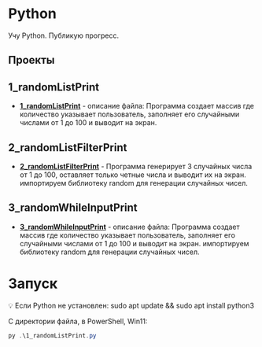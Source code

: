 ﻿# Python

Учу Python. Публикую прогресс. 

## Проекты

## 1_randomListPrint
- **[1_randomListPrint](1_randomListPrint.py)** - 
описание файла:  Программа создает массив где количество указывает пользователь, заполняет его случайными числами от 1 до 100 и выводит на экран.

## 2_randomListFilterPrint
- **[2_randomListFilterPrint](2_randomListFilterPrint.py)** - 
Программа генерирует 3 случайных числа от 1 до 100, оставляет только четные числа и выводит их на экран. 
импортируем библиотеку random для генерации случайных чисел.

## 3_randomWhileInputPrint
- **[3_randomWhileInputPrint](3_randomWhileInputPrint.py)** -
описание файла: Программа создает массив где количество указывает пользователь, заполняет его случайными числами от 1 до 100 и выводит на экран. 
импортируем библиотеку random для генерации случайных чисел.

# Запуск

💡 Если Python не установлен: 
sudo apt update && sudo apt install python3

С директории файла, в PowerShell, Win11:
```PowerShell
py .\1_randomListPrint.py
```